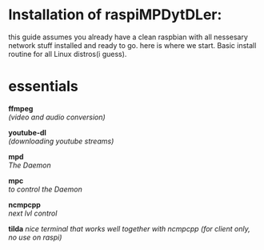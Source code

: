 # Installation of raspiMPDytDLer:

this guide assumes you already have a clean raspbian with all nessesary network stuff installed and ready to go. 
here is where we start.
Basic install routine for all Linux distros(i guess).

#  essentials

**ffmpeg**  
*(video and audio conversion)*

**youtube-dl**   
*(downloading youtube streams)*

**mpd**  
*The Daemon*

**mpc**  
*to control the Daemon*

**ncmpcpp**   
*next lvl control*

**tilda**
*nice terminal that works well together with ncmpcpp (for client only, no use on raspi)*



